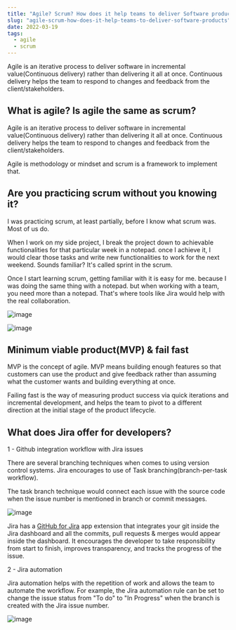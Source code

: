 ```yaml
---
title: "Agile? Scrum? How does it help teams to deliver Software products?"
slug: "agile-scrum-how-does-it-help-teams-to-deliver-software-products"
date: 2022-03-19
tags:
  - agile
  - scrum
---
```


Agile is an iterative process to deliver software in incremental value(Continuous delivery) rather than delivering it all at once. Continuous delivery helps the team to respond to changes and feedback from the client/stakeholders.

## What is agile? Is agile the same as scrum?

Agile is an iterative process to deliver software in incremental value(Continuous delivery) rather than delivering it all at once. Continuous delivery helps the team to respond to changes and feedback from the client/stakeholders.

Agile is methodology or mindset and scrum is a framework to implement that.

## Are you practicing scrum without you knowing it?

I was practicing scrum, at least partially, before I know what scrum was. Most of us do.

When I work on my side project, I break the project down to achievable functionalities for that particular week in a notepad. once I achieve it, I would clear those tasks and write new functionalities to work for the next weekend. Sounds familiar? It's called sprint in the scrum.

Once I start learning scrum, getting familiar with it is easy for me. because I was doing the same thing with a notepad. but when working with a team, you need more than a notepad. That's where tools like Jira would help with the real collaboration. 

![image](https://cdn.sanity.io/images/bz8z0oa1/production/9e60e77a74e24cc958e8ac4ffb6b69d9a4ff7f1a-3024x1686.png?w=650)

![image](https://cdn.sanity.io/images/bz8z0oa1/production/a05edcb9560d462b7783f8e076271469fc78b2f7-3024x1692.png?w=650)

## Minimum viable product(MVP) & fail fast

MVP is the concept of agile. MVP means building enough features so that customers can use the product and give feedback rather than assuming what the customer wants and building everything at once.

Failing fast is the way of measuring product success via quick iterations and incremental development, and helps the team to pivot to a different direction at the initial stage of the product lifecycle.

## What does Jira offer for developers?

1 - Github integration workflow with Jira issues

There are several branching techniques when comes to using version control systems. Jira encourages to use of Task branching(branch-per-task workflow). 

The task branch technique would connect each issue with the source code when the issue number is mentioned in branch or commit messages.

![image](https://cdn.sanity.io/images/bz8z0oa1/production/4ab9df13eb2eb30d78aff3e40084e33d0415d536-1456x766.png?w=650)

Jira has a [GitHub for Jira](https://marketplace.atlassian.com/apps/1219592/github-for-jira?tab=overview&hosting=cloud) app extension that integrates your git inside the Jira dashboard and all the commits, pull requests & merges would appear inside the dashboard. It encourages the developer to take responsibility from start to finish, improves transparency, and tracks the progress of the issue.

2 - Jira automation

Jira automation helps with the repetition of work and allows the team to automate the workflow. For example, the Jira automation rule can be set to change the issue status from "To do" to "In Progress" when the branch is created with the Jira issue number. 

![image](https://cdn.sanity.io/images/bz8z0oa1/production/610372998d98a8b09f1045710582c5fe26d9a93e-2860x1492.png?w=650)